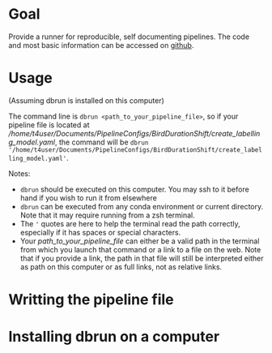 # Goal

Provide a runner for reproducible, self documenting pipelines. The code and most basic information can be accessed on [github](https://github.com/JulienBrn/database_scripts).

# Usage

(Assuming dbrun is installed on this computer)

The command line is `dbrun <path_to_your_pipeline_file>`, so if your pipeline file is located at */home/t4user/Documents/PipelineConfigs/BirdDurationShift/create_labelling_model.yaml*, the command will be `dbrun '/home/t4user/Documents/PipelineConfigs/BirdDurationShift/create_labelling_model.yaml'`.

Notes:
- `dbrun` should be executed on this computer. You may ssh to it before hand if you wish to run it from elsewhere
- `dbrun` can be executed from any conda environment or current directory. Note that it may require running from a zsh terminal.
- The `'` quotes are here to help the terminal read the path correctly, especially if it has spaces or special characters.
- Your *path_to_your_pipeline_file* can either be a valid path in the terminal from which you launch that command or a link to a file on the web.
  Note that if you provide a link, the path in that file will still be interpreted either as path on this computer or as full links, not as relative links.

# Writting the pipeline file


# Installing dbrun on a computer



